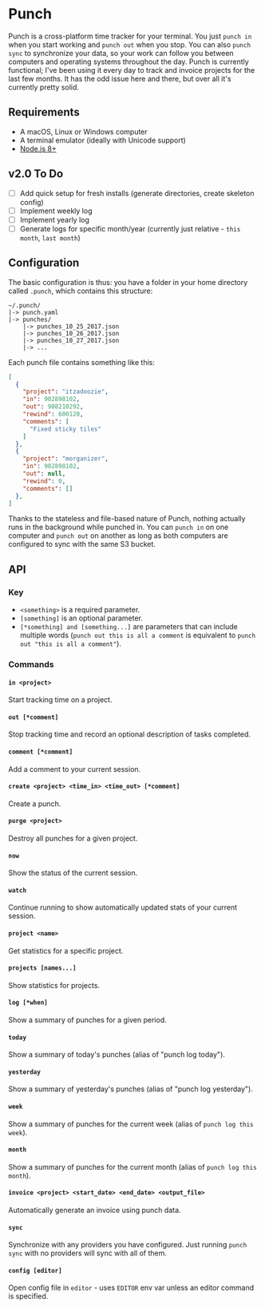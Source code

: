 # Punch

Punch is a cross-platform time tracker for your terminal. You just `punch in` when you start working and `punch out` when you stop. You can also `punch sync` to synchronize your data, so your work can follow you between computers and operating systems throughout the day. Punch is currently functional; I've been using it every day to track and invoice projects for the last few months. It has the odd issue here and there, but over all it's currently pretty solid.

## Requirements

- A macOS, Linux or Windows computer
- A terminal emulator (ideally with Unicode support)
- [Node.js 8+](https://nodejs.org/en/)

## v2.0 To Do

- [ ] Add quick setup for fresh installs (generate directories, create skeleton config)
- [ ] Implement weekly log
- [ ] Implement yearly log
- [ ] Generate logs for specific month/year (currently just relative - `this month`, `last month`)

## Configuration

The basic configuration is thus: you have a folder in your home directory called `.punch`, which contains this structure:

```
~/.punch/
|-> punch.yaml
|-> punches/
    |-> punches_10_25_2017.json
    |-> punches_10_26_2017.json
    |-> punches_10_27_2017.json
    |-> ...
```

Each punch file contains something like this:

```json
[
  {
    "project": "itzadoozie",
    "in": 902898102,
    "out": 908210292,
    "rewind": 600120,
    "comments": [
      "Fixed sticky tiles"
    ]
  },
  {
    "project": "morganizer",
    "in": 902898102,
    "out": null,
    "rewind": 0,
    "comments": []
  },
]
```

Thanks to the stateless and file-based nature of Punch, nothing actually runs in the background while punched in. You can `punch in` on one computer and `punch out` on another as long as both computers are configured to sync with the same S3 bucket.

## API

### Key
- `<something>` is a required parameter.
- `[something]` is an optional parameter.
- `[*something] and [something...]` are parameters that can include multiple words (`punch out this is all a comment` is equivalent to `punch out "this is all a comment"`).

### Commands

#### `in <project>`

Start tracking time on a project.

#### `out [*comment]`

Stop tracking time and record an optional description of tasks completed.

#### `comment [*comment]`

Add a comment to your current session.

#### `create <project> <time_in> <time_out> [*comment]`

Create a punch.

#### `purge <project>`

Destroy all punches for a given project.

#### `now`

Show the status of the current session.

#### `watch`

Continue running to show automatically updated stats of your current session.

#### `project <name>`

Get statistics for a specific project.

#### `projects [names...]`

Show statistics for projects.

#### `log [*when]`

Show a summary of punches for a given period.

#### `today`

Show a summary of today's punches (alias of "punch log today").

#### `yesterday`

Show a summary of yesterday's punches (alias of "punch log yesterday").

#### `week`

Show a summary of punches for the current week (alias of `punch log this week`).

#### `month`

Show a summary of punches for the current month (alias of `punch log this month`).

#### `invoice <project> <start_date> <end_date> <output_file>`

Automatically generate an invoice using punch data.

#### `sync`

Synchronize with any providers you have configured. Just running `punch sync` with no providers will sync with all of them.

#### `config [editor]`

Open config file in `editor` - uses `EDITOR` env var unless an editor command is specified.
